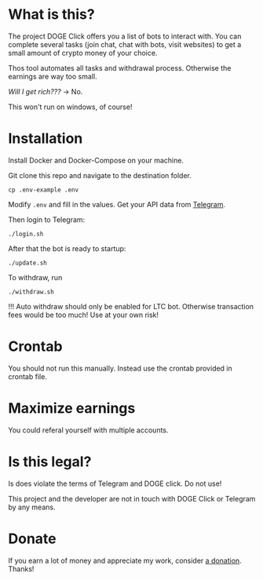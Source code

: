 # What is this?

The project DOGE Click offers you a list of bots to interact with. You can complete several tasks (join chat, chat with bots, visit websites) to get a small amount of crypto money of your choice.

Thos tool automates all tasks and withdrawal process. Otherwise the earnings are way too small.

_Will I get rich???_
→ No.

This won't run on windows, of course!

# Installation

Install Docker and Docker-Compose on your machine.

Git clone this repo and navigate to the destination folder.

```
cp .env-example .env
```

Modify `.env` and fill in the values.
Get your API data from [Telegram](https://my.telegram.org/auth).

Then login to Telegram:

```
./login.sh
```

After that the bot is ready to startup:

```
./update.sh
```

To withdraw, run

```
./withdraw.sh
```

!!! Auto withdraw should only be enabled for LTC bot. Otherwise transaction fees would be too much! Use at your own risk!

# Crontab

You should not run this manually. Instead use the crontab provided in crontab file.

# Maximize earnings

You could referal yourself with multiple accounts.

# Is this legal?

Is does violate the terms of Telegram and DOGE click. Do not use!

This project and the developer are not in touch with DOGE Click or Telegram by any means.

# Donate

If you earn a lot of money and appreciate my work, consider [a donation](https://blog.kill0rz.com/spenden/). Thanks!
